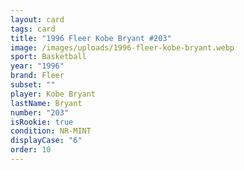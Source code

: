 ```yaml
---
layout: card
tags: card
title: "1996 Fleer Kobe Bryant #203"
image: /images/uploads/1996-fleer-kobe-bryant.webp
sport: Basketball
year: "1996"
brand: Fleer
subset: ""
player: Kobe Bryant
lastName: Bryant
number: "203"
isRookie: true
condition: NR-MINT
displayCase: "6"
order: 10
---
```

